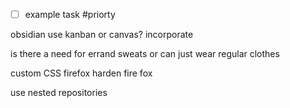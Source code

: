 - [ ] example task #priorty

obsidian use
    kanban or canvas?
    incorporate 

is there a need for errand sweats or can just wear regular clothes

custom CSS firefox 
harden fire fox

use nested repositories